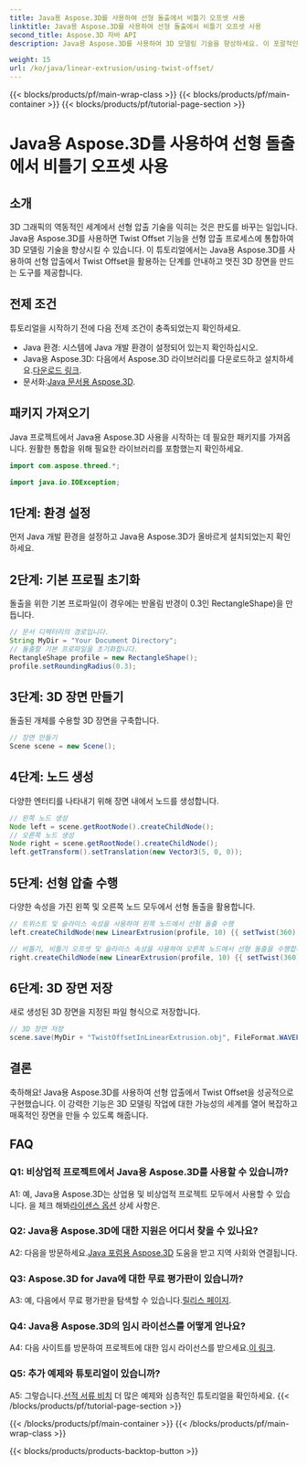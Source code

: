 ```yaml
---
title: Java용 Aspose.3D를 사용하여 선형 돌출에서 비틀기 오프셋 사용
linktitle: Java용 Aspose.3D를 사용하여 선형 돌출에서 비틀기 오프셋 사용
second_title: Aspose.3D 자바 API
description: Java용 Aspose.3D를 사용하여 3D 모델링 기술을 향상하세요. 이 포괄적인 튜토리얼에서 선형 돌출의 비틀기 오프셋을 사용하는 방법을 알아보세요.

weight: 15
url: /ko/java/linear-extrusion/using-twist-offset/
---
```


{{< blocks/products/pf/main-wrap-class >}}
{{< blocks/products/pf/main-container >}}
{{< blocks/products/pf/tutorial-page-section >}}

# Java용 Aspose.3D를 사용하여 선형 돌출에서 비틀기 오프셋 사용

## 소개

3D 그래픽의 역동적인 세계에서 선형 압출 기술을 익히는 것은 판도를 바꾸는 일입니다. Java용 Aspose.3D를 사용하면 Twist Offset 기능을 선형 압출 프로세스에 통합하여 3D 모델링 기술을 향상시킬 수 있습니다. 이 튜토리얼에서는 Java용 Aspose.3D를 사용하여 선형 압출에서 Twist Offset을 활용하는 단계를 안내하고 멋진 3D 장면을 만드는 도구를 제공합니다.

## 전제 조건

튜토리얼을 시작하기 전에 다음 전제 조건이 충족되었는지 확인하세요.

- Java 환경: 시스템에 Java 개발 환경이 설정되어 있는지 확인하십시오.
-  Java용 Aspose.3D: 다음에서 Aspose.3D 라이브러리를 다운로드하고 설치하세요.[다운로드 링크](https://releases.aspose.com/3d/java/).
-  문서화:[Java 문서용 Aspose.3D](https://reference.aspose.com/3d/java/).

## 패키지 가져오기

Java 프로젝트에서 Java용 Aspose.3D 사용을 시작하는 데 필요한 패키지를 가져옵니다. 원활한 통합을 위해 필요한 라이브러리를 포함했는지 확인하세요.

```java
import com.aspose.threed.*;

import java.io.IOException;
```

## 1단계: 환경 설정

먼저 Java 개발 환경을 설정하고 Java용 Aspose.3D가 올바르게 설치되었는지 확인하세요.

## 2단계: 기본 프로필 초기화

돌출을 위한 기본 프로파일(이 경우에는 반올림 반경이 0.3인 RectangleShape)을 만듭니다.

```java
// 문서 디렉터리의 경로입니다.
String MyDir = "Your Document Directory";
// 돌출할 기본 프로파일을 초기화합니다.
RectangleShape profile = new RectangleShape();
profile.setRoundingRadius(0.3);
```

## 3단계: 3D 장면 만들기

돌출된 개체를 수용할 3D 장면을 구축합니다.

```java
// 장면 만들기
Scene scene = new Scene();
```

## 4단계: 노드 생성

다양한 엔터티를 나타내기 위해 장면 내에서 노드를 생성합니다.

```java
// 왼쪽 노드 생성
Node left = scene.getRootNode().createChildNode();
// 오른쪽 노드 생성
Node right = scene.getRootNode().createChildNode();
left.getTransform().setTranslation(new Vector3(5, 0, 0));
```

## 5단계: 선형 압출 수행

다양한 속성을 가진 왼쪽 및 오른쪽 노드 모두에서 선형 돌출을 활용합니다.

```java
// 트위스트 및 슬라이스 속성을 사용하여 왼쪽 노드에서 선형 돌출 수행
left.createChildNode(new LinearExtrusion(profile, 10) {{ setTwist(360); setSlices(100); }});

// 비틀기, 비틀기 오프셋 및 슬라이스 속성을 사용하여 오른쪽 노드에서 선형 돌출을 수행합니다.
right.createChildNode(new LinearExtrusion(profile, 10) {{ setTwist(360); setSlices(100); setTwistOffset(new Vector3(3, 0, 0)); }});
```

## 6단계: 3D 장면 저장

새로 생성된 3D 장면을 지정된 파일 형식으로 저장합니다.

```java
// 3D 장면 저장
scene.save(MyDir + "TwistOffsetInLinearExtrusion.obj", FileFormat.WAVEFRONTOBJ);
```

## 결론

축하해요! Java용 Aspose.3D를 사용하여 선형 압출에서 Twist Offset을 성공적으로 구현했습니다. 이 강력한 기능은 3D 모델링 작업에 대한 가능성의 세계를 열어 복잡하고 매혹적인 장면을 만들 수 있도록 해줍니다.

## FAQ

### Q1: 비상업적 프로젝트에서 Java용 Aspose.3D를 사용할 수 있습니까?

 A1: 예, Java용 Aspose.3D는 상업용 및 비상업적 프로젝트 모두에서 사용할 수 있습니다. 을 체크 해봐[라이센스 옵션](https://purchase.aspose.com/buy) 상세 사항은.

### Q2: Java용 Aspose.3D에 대한 지원은 어디서 찾을 수 있나요?

 A2: 다음을 방문하세요.[Java 포럼용 Aspose.3D](https://forum.aspose.com/c/3d/18) 도움을 받고 지역 사회와 연결됩니다.

### Q3: Aspose.3D for Java에 대한 무료 평가판이 있습니까?

 A3: 예, 다음에서 무료 평가판을 탐색할 수 있습니다.[릴리스 페이지](https://releases.aspose.com/).

### Q4: Java용 Aspose.3D의 임시 라이선스를 어떻게 얻나요?

 A4: 다음 사이트를 방문하여 프로젝트에 대한 임시 라이선스를 받으세요.[이 링크](https://purchase.aspose.com/temporary-license/).

### Q5: 추가 예제와 튜토리얼이 있습니까?

 A5: 그렇습니다.[선적 서류 비치](https://reference.aspose.com/3d/java/) 더 많은 예제와 심층적인 튜토리얼을 확인하세요.
{{< /blocks/products/pf/tutorial-page-section >}}

{{< /blocks/products/pf/main-container >}}
{{< /blocks/products/pf/main-wrap-class >}}

{{< blocks/products/products-backtop-button >}}
